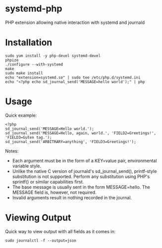systemd-php
============

PHP extension allowing native interaction with systemd and journald

Installation
============

    sudo yum install -y php-devel systemd-devel
    phpize
    ./configure --with-systemd
    make
    sudo make install
    echo "extension=systemd.so" | sudo tee /etc/php.d/systemd.ini
    echo "<?php echo sd_journal_send('MESSAGE=hello world');" | php
    
Usage
=====

Quick example:

    <?php
    sd_journal_send('MESSAGE=Hello world.');
    sd_journal_send('MESSAGE=Hello, again, world.', 'FIELD2=Greetings!', 'FIELD3=Guten tag.');
    sd_journal_send('ARBITRARY=anything', 'FIELD3=Greetings!');

Notes:

 * Each argument must be in the form of a KEY=value pair, environmental variable style.
 * Unlike the native C version of journald's sd_journal_send(), printf-style substitution is not supported. Perform any substitution using PHP's sprintf() or similar capabilities first.
 * The base message is usually sent in the form MESSAGE=hello. The MESSAGE field is, however, not required.
 * Invalid arguments result in nothing recorded in the journal.

Viewing Output
==============

Quick way to view output with all fields as it comes in:

    sudo journalctl -f --output=json
